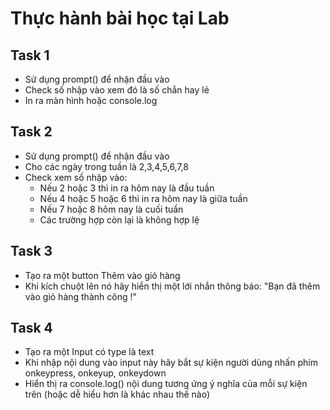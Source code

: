 # Thực hành bài học tại Lab

## Task 1

- Sử dụng prompt() để nhận đầu vào
- Check số nhập vào xem đó là số chẳn hay lẻ
- In ra màn hình hoặc console.log

## Task 2

- Sử dụng prompt() để nhận đầu vào
- Cho các ngày trong tuần là 2,3,4,5,6,7,8  
- Check xem số nhập vào:
  - Nếu 2 hoặc 3 thì in ra hôm nay là đầu tuần
  - Nếu 4 hoặc 5 hoặc 6 thì in ra hôm nay là giữa tuần
  - Nếu 7 hoặc 8 hôm nay là cuối tuần
  - Các trường hợp còn lại là không hợp lệ



## Task 3

- Tạo ra một button Thêm vào giỏ hàng
- Khi kích chuột lên nó hãy hiển thị một lới nhắn thông báo: "Bạn đã thêm vào giỏ hàng thành công !"


## Task 4

- Tạo ra một Input có type là text
- Khi nhập nội dung vào input này hãy bắt sự kiện người dùng nhấn phím onkeypress, onkeyup, onkeydown
- Hiển thị ra console.log() nội dung tương ứng ý nghĩa của mỗi sự kiện trên
(hoặc dễ hiểu hơn là khác nhau thế nào)

